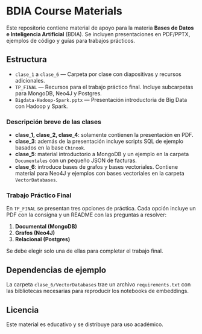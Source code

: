 # BDIA Course Materials

Este repositorio contiene material de apoyo para la materia **Bases de Datos e Inteligencia Artificial** (BDIA). Se incluyen presentaciones en PDF/PPTX, ejemplos de código y guías para trabajos prácticos.

## Estructura

- `clase_1` a `clase_6` &mdash; Carpeta por clase con diapositivas y recursos adicionales.
- `TP_FINAL` &mdash; Recursos para el trabajo práctico final. Incluye subcarpetas para MongoDB, Neo4J y Postgres.
- `Bigdata-Hadoop-Spark.pptx` &mdash; Presentación introductoria de Big Data con Hadoop y Spark.

### Descripción breve de las clases

- **clase_1, clase_2, clase_4**: solamente contienen la presentación en PDF.
- **clase_3**: además de la presentación incluye scripts SQL de ejemplo basados en la base `Chinook`.
- **clase_5**: material introductorio a MongoDB y un ejemplo en la carpeta `Documentales` con un pequeño JSON de facturas.
- **clase_6**: introduce bases de grafos y bases vectoriales. Contiene material para Neo4J y ejemplos con bases vectoriales en la carpeta `VectorDatabases`.

### Trabajo Práctico Final

En `TP_FINAL` se presentan tres opciones de práctica. Cada opción incluye un PDF con la consigna y un README con las preguntas a resolver:

1. **Documental (MongoDB)**
2. **Grafos (Neo4J)**
3. **Relacional (Postgres)**

Se debe elegir solo una de ellas para completar el trabajo final.

## Dependencias de ejemplo

La carpeta `clase_6/VectorDatabases` trae un archivo `requirements.txt` con las bibliotecas necesarias para reproducir los notebooks de embeddings.

## Licencia

Este material es educativo y se distribuye para uso académico.
